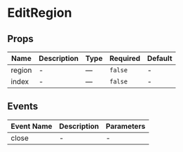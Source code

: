 # EditRegion

## Props

<!-- @vuese:EditRegion:props:start -->
|Name|Description|Type|Required|Default|
|---|---|---|---|---|
|region|-|—|`false`|-|
|index|-|—|`false`|-|

<!-- @vuese:EditRegion:props:end -->


## Events

<!-- @vuese:EditRegion:events:start -->
|Event Name|Description|Parameters|
|---|---|---|
|close|-|-|

<!-- @vuese:EditRegion:events:end -->


